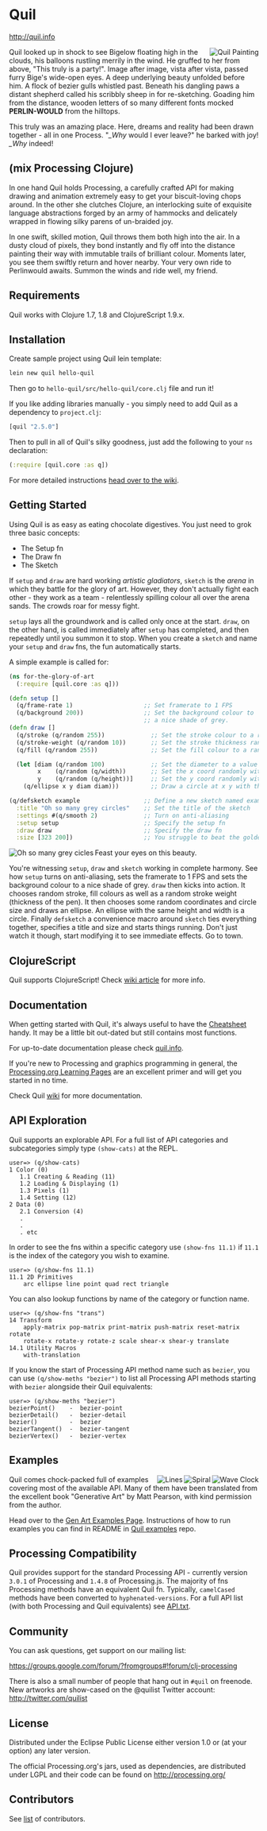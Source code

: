 # Quil

http://quil.info

<img src="http://cloud.github.com/downloads/quil/quil/quil.png" alt="Quil Painting" title="Quil" align="right" />

Quil looked up in shock to see Bigelow floating high in the clouds, his balloons rustling merrily in the wind. He gruffed to her from above, "This truly is a party!". Image after image, vista after vista, passed furry Bige's wide-open eyes. A deep underlying beauty unfolded before him. A flock of bezier gulls whistled past. Beneath his dangling paws a distant shepherd called his scribbly sheep in for re-sketching. Goading him from the distance, wooden letters of so many different fonts mocked **PERLIN-WOULD** from the hilltops.

This truly was an amazing place. Here, dreams and reality had been drawn together - all in one Process. "*_Why* would I ever leave?" he barked with joy! *_Why* indeed!

## (mix Processing Clojure)

In one hand Quil holds Processing, a carefully crafted API for making drawing and animation extremely easy to get your biscuit-loving chops around. In the other she clutches Clojure, an interlocking suite of exquisite language abstractions forged by an army of hammocks and delicately wrapped in flowing silky parens of un-braided joy.

In one swift, skilled motion, Quil throws them both high into the air. In a dusty cloud of pixels, they bond instantly and fly off into the distance painting their way with immutable trails of brilliant colour. Moments later, you see them swiftly return and hover nearby. Your very own ride to Perlinwould awaits. Summon the winds and ride well, my friend.

## Requirements

Quil works with Clojure 1.7, 1.8 and ClojureScript 1.9.x.

## Installation

Create sample project using Quil lein template:
```bash
lein new quil hello-quil
```
Then go to `hello-quil/src/hello-quil/core.clj` file and run it!

If you like adding libraries manually - you simply need to add Quil as a dependency to `project.clj`:

```clojure
[quil "2.5.0"]
```

Then to pull in all of Quil's silky goodness, just add the following to your `ns` declaration:

```clojure
(:require [quil.core :as q])
```

For more detailed instructions [head over to the wiki](https://github.com/quil/quil/wiki/Installing).

## Getting Started

Using Quil is as easy as eating chocolate digestives. You just need to grok three basic concepts:

* The Setup fn
* The Draw fn
* The Sketch

If `setup` and `draw` are hard working *artistic gladiators*, `sketch` is the *arena* in which they battle for the glory of art. However, they don't actually fight each other - they work as a team - relentlessly spilling colour all over the arena sands. The crowds roar for messy fight.

`setup` lays all the groundwork and is called only once at the start. `draw`, on the other hand, is called immediately after `setup` has completed, and then repeatedly until you summon it to stop. When you create a `sketch` and name your `setup` and `draw` fns, the fun automatically starts.

A simple example is called for:

```clojure
(ns for-the-glory-of-art
  (:require [quil.core :as q]))

(defn setup []
  (q/frame-rate 1)                    ;; Set framerate to 1 FPS
  (q/background 200))                 ;; Set the background colour to
                                      ;; a nice shade of grey.
(defn draw []
  (q/stroke (q/random 255))             ;; Set the stroke colour to a random grey
  (q/stroke-weight (q/random 10))       ;; Set the stroke thickness randomly
  (q/fill (q/random 255))               ;; Set the fill colour to a random grey

  (let [diam (q/random 100)             ;; Set the diameter to a value between 0 and 100
        x    (q/random (q/width))       ;; Set the x coord randomly within the sketch
        y    (q/random (q/height))]     ;; Set the y coord randomly within the sketch
    (q/ellipse x y diam diam)))         ;; Draw a circle at x y with the correct diameter

(q/defsketch example                  ;; Define a new sketch named example
  :title "Oh so many grey circles"    ;; Set the title of the sketch
  :settings #(q/smooth 2)             ;; Turn on anti-aliasing
  :setup setup                        ;; Specify the setup fn
  :draw draw                          ;; Specify the draw fn
  :size [323 200])                    ;; You struggle to beat the golden ratio
```

<img src="https://cloud.githubusercontent.com/assets/38924/3032404/48f404d8-e057-11e3-88bd-aeefe0859887.png" alt="Oh so many grey cicles" title="Oh so many grey cicles" align="left" />

Feast your eyes on this beauty.

You're witnessing `setup`, `draw` and `sketch` working in complete harmony. See how `setup` turns on anti-aliasing, sets the framerate to 1 FPS and sets the background colour to a nice shade of grey. `draw` then kicks into action. It chooses random stroke, fill colours as well as a random stroke weight (thickness of the pen). It then chooses some random coordinates and circle size and draws an ellipse. An ellipse with the same height and width is a circle. Finally `defsketch` a convenience macro around `sketch` ties everything together, specifies a title and size and starts things running. Don't just watch it though, start modifying it to see immediate effects. Go to town.

## ClojureScript

Quil supports ClojureScript! Check [wiki article](https://github.com/quil/quil/wiki/ClojureScript) for more info.

## Documentation

When getting started with Quil, it's always useful to have the [Cheatsheet](https://github.com/quil/quil/raw/master/docs/cheatsheet/cheat-sheet.pdf) handy. It may be a little bit out-dated but still contains most functions.

For up-to-date documentation please check [quil.info](http://quil.info).

If you're new to Processing and graphics programming in general, the [Processing.org Learning Pages](http://processing.org/learning/) are an excellent primer and will get you started in no time.

Check Quil [wiki](https://github.com/quil/quil/wiki) for more documentation.

## API Exploration

Quil supports an explorable API. For a full list of API categories and subcategories simply type `(show-cats)` at the REPL.

    user=> (q/show-cats)
    1 Color (0)
       1.1 Creating & Reading (11)
       1.2 Loading & Displaying (1)
       1.3 Pixels (1)
       1.4 Setting (12)
    2 Data (0)
       2.1 Conversion (4)
       .
       .
       . etc

In order to see the fns within a specific category use `(show-fns 11.1)` if `11.1` is the index of the category you wish to examine.

    user=> (q/show-fns 11.1)
    11.1 2D Primitives
        arc ellipse line point quad rect triangle

You can also lookup functions by name of the category or function name.

    user=> (q/show-fns "trans")
    14 Transform
        apply-matrix pop-matrix print-matrix push-matrix reset-matrix rotate
        rotate-x rotate-y rotate-z scale shear-x shear-y translate
    14.1 Utility Macros
        with-translation

If you know the start of Processing API method name such as `bezier`, you can use `(q/show-meths "bezier")` to list all Processing API methods starting with `bezier` alongside their Quil equivalents:

    user=> (q/show-meths "bezier")
    bezierPoint()    -  bezier-point
    bezierDetail()   -  bezier-detail
    bezier()         -  bezier
    bezierTangent()  -  bezier-tangent
    bezierVertex()   -  bezier-vertex


## Examples

<img src="http://cloud.github.com/downloads/quil/quil/readme-wave.png" alt="Wave Clock" title="Wave Clock" align="right" />

<img src="http://cloud.github.com/downloads/quil/quil/readme-spiral.png" alt="Spiral" title="Sprial" align="right" />

<img src="http://cloud.github.com/downloads/quil/quil/readme-lines.png" alt="Lines" title="Lines" align="right" />

Quil comes chock-packed full of examples covering most of the available API. Many of them have been translated from the excellent book "Generative Art" by Matt Pearson, with kind permission from the author.

Head over to the [Gen Art Examples Page](https://github.com/quil/quil-examples/tree/master/src/quil_sketches/gen_art/README.md). Instructions of how to run examples you can find in README in [Quil examples](https://github.com/quil/quil-examples) repo.

## Processing Compatibility

Quil provides support for the standard Processing API - currently version `3.0.1` of Processing and `1.4.8` of Processing.js. The majority of fns Processing methods have an equivalent Quil fn. Typically, `camelCased` methods have been converted to `hyphenated-versions`. For a full API list (with both Processing and Quil equivalents) see [API.txt](https://github.com/quil/quil/blob/master/API.txt).

## Community

You can ask questions, get support on our mailing list:

https://groups.google.com/forum/?fromgroups#!forum/clj-processing

There is also a small number of people that hang out in `#quil` on freenode. New artworks are show-cased on the @quilist Twitter account: http://twitter.com/quilist

## License

Distributed under the Eclipse Public License either version 1.0 or (at your option) any later version.

The official Processing.org's jars, used as dependencies, are distributed under LGPL and their code can be found on http://processing.org/

## Contributors ##

See [list](https://github.com/quil/quil/graphs/contributors) of contributors.
